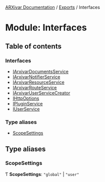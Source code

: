 [ARXivar Documentation](../README.md) / [Exports](../modules.md) / Interfaces

# Module: Interfaces

## Table of contents

### Interfaces

- [IArxivarDocumentsService](../interfaces/interfaces.iarxivardocumentsservice.md)
- [IArxivarNotifierService](../interfaces/interfaces.iarxivarnotifierservice.md)
- [IArxivarResourceService](../interfaces/interfaces.iarxivarresourceservice.md)
- [IArxivarRouteService](../interfaces/interfaces.iarxivarrouteservice.md)
- [IArxivarUserServiceCreator](../interfaces/interfaces.iarxivaruserservicecreator.md)
- [IHttpOptions](../interfaces/interfaces.ihttpoptions.md)
- [IPluginService](../interfaces/interfaces.ipluginservice.md)
- [IUserService](../interfaces/interfaces.iuserservice.md)

### Type aliases

- [ScopeSettings](interfaces.md#scopesettings)

## Type aliases

### ScopeSettings

Ƭ **ScopeSettings**: ``"global"`` \| ``"user"``
